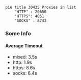 
```mermaid
pie title 30435 Proxies in list
    "HTTP" : 20650
    "HTTPS": 4051
    "SOCKS" : 8743
```

### Some Info
#### Average Timeout

- mixed: 3.5s
- http: 1.9s
- https: 8.6s
- socks: 6.4s